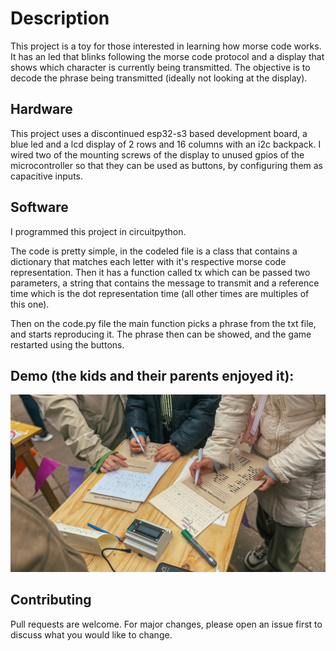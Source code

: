 # Description

This project is a toy for those interested in learning how morse code works. It has an led that blinks following the morse code protocol and a display that shows which character is currently being transmitted. The objective is to decode the phrase being transmitted (ideally not looking at the display).

## Hardware

This project uses a discontinued esp32-s3 based development board, a blue led and a lcd display of 2 rows and 16 columns with an i2c backpack. I wired two of the mounting screws of the display to unused gpios of the microcontroller so that they can be used as buttons, by configuring them as capacitive inputs.

## Software

I programmed this project in circuitpython.

The code is pretty simple, in the codeled file is a class that contains a dictionary that matches each letter with it's respective morse code representation. Then it has a function called tx which can be passed two parameters, a string that contains the message to transmit and a reference time which is the dot representation time (all other times are multiples of this one).

Then on the code.py file the main function picks a phrase from the txt file, and starts reproducing it. The phrase then can be showed, and the game restarted using the buttons.

## Demo (the kids and their parents enjoyed it):

![Kids playing with codeled](example.jpg)

## Contributing

Pull requests are welcome. For major changes, please open an issue first
to discuss what you would like to change.
